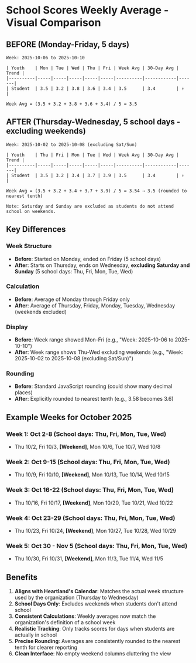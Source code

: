 # School Scores Weekly Average - Visual Comparison

## BEFORE (Monday-Friday, 5 days)
```
Week: 2025-10-06 to 2025-10-10

| Youth    | Mon | Tue | Wed | Thu | Fri | Week Avg | 30-Day Avg | Trend |
|----------|-----|-----|-----|-----|-----|----------|------------|-------|
| Student  | 3.5 | 3.2 | 3.8 | 3.6 | 3.4 | 3.5      | 3.4        | ↑     |

Week Avg = (3.5 + 3.2 + 3.8 + 3.6 + 3.4) / 5 = 3.5
```

## AFTER (Thursday-Wednesday, 5 school days - excluding weekends)
```
Week: 2025-10-02 to 2025-10-08 (excluding Sat/Sun)

| Youth    | Thu | Fri | Mon | Tue | Wed | Week Avg | 30-Day Avg | Trend |
|----------|-----|-----|-----|-----|-----|----------|------------|-------|
| Student  | 3.5 | 3.2 | 3.4 | 3.7 | 3.9 | 3.5      | 3.4        | ↑     |

Week Avg = (3.5 + 3.2 + 3.4 + 3.7 + 3.9) / 5 = 3.54 → 3.5 (rounded to nearest tenth)

Note: Saturday and Sunday are excluded as students do not attend school on weekends.
```

## Key Differences

### Week Structure
- **Before**: Started on Monday, ended on Friday (5 school days)
- **After**: Starts on Thursday, ends on Wednesday, **excluding Saturday and Sunday** (5 school days: Thu, Fri, Mon, Tue, Wed)

### Calculation
- **Before**: Average of Monday through Friday only
- **After**: Average of Thursday, Friday, Monday, Tuesday, Wednesday (weekends excluded)

### Display
- **Before**: Week range showed Mon-Fri (e.g., "Week: 2025-10-06 to 2025-10-10")
- **After**: Week range shows Thu-Wed excluding weekends (e.g., "Week: 2025-10-02 to 2025-10-08 (excluding Sat/Sun)")

### Rounding
- **Before**: Standard JavaScript rounding (could show many decimal places)
- **After**: Explicitly rounded to nearest tenth (e.g., 3.58 becomes 3.6)

## Example Weeks for October 2025

### Week 1: Oct 2-8 (School days: Thu, Fri, Mon, Tue, Wed)
- Thu 10/2, Fri 10/3, **[Weekend]**, Mon 10/6, Tue 10/7, Wed 10/8

### Week 2: Oct 9-15 (School days: Thu, Fri, Mon, Tue, Wed)
- Thu 10/9, Fri 10/10, **[Weekend]**, Mon 10/13, Tue 10/14, Wed 10/15

### Week 3: Oct 16-22 (School days: Thu, Fri, Mon, Tue, Wed)
- Thu 10/16, Fri 10/17, **[Weekend]**, Mon 10/20, Tue 10/21, Wed 10/22

### Week 4: Oct 23-29 (School days: Thu, Fri, Mon, Tue, Wed)
- Thu 10/23, Fri 10/24, **[Weekend]**, Mon 10/27, Tue 10/28, Wed 10/29

### Week 5: Oct 30 - Nov 5 (School days: Thu, Fri, Mon, Tue, Wed)
- Thu 10/30, Fri 10/31, **[Weekend]**, Mon 11/3, Tue 11/4, Wed 11/5

## Benefits

1. **Aligns with Heartland's Calendar**: Matches the actual week structure used by the organization (Thursday to Wednesday)
2. **School Days Only**: Excludes weekends when students don't attend school
3. **Consistent Calculations**: Weekly averages now match the organization's definition of a school week
4. **Realistic Tracking**: Only tracks scores for days when students are actually in school
5. **Precise Rounding**: Averages are consistently rounded to the nearest tenth for clearer reporting
6. **Clean Interface**: No empty weekend columns cluttering the view
